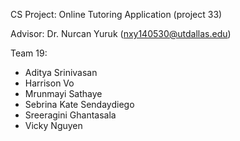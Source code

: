 CS Project: Online Tutoring Application (project 33)

Advisor: Dr. Nurcan Yuruk (nxy140530@utdallas.edu)

Team 19:
- Aditya Srinivasan
- Harrison Vo
- Mrunmayi Sathaye
- Sebrina Kate Sendaydiego
- Sreeragini Ghantasala
- Vicky Nguyen
